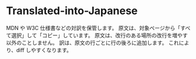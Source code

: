 # Translated-into-Japanese
MDN や W3C 仕様書などの対訳を保管します。
原文は、対象ページから「すべて選択」して「コピー」しています。
原文は、改行のある場所の改行を増やす以外のことしません。
訳は、原文の行ごとに行の後ろに追加します。
これにより、diff しやすくなります。
